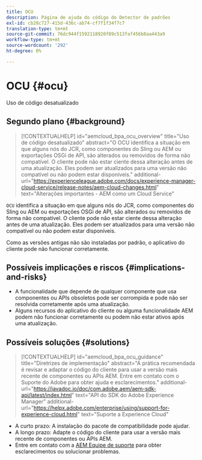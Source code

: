 ```yaml
---
title: OCU
description: Página de ajuda do código do Detector de padrões
exl-id: cb28c727-415d-436c-ab74-cf7f1f34f7c7
translation-type: tm+mt
source-git-commit: 76dc944f1592118920f89c513faf456b8aa443a9
workflow-type: tm+mt
source-wordcount: '292'
ht-degree: 0%

---
```


# OCU {#ocu}

Uso de código desatualizado

## Segundo plano {#background}

>[!CONTEXTUALHELP]
>id="aemcloud_bpa_ocu_overview"
>title="Uso de código desatualizado"
>abstract="O OCU identifica a situação em que alguns nós do JCR, como componentes do Sling ou AEM ou exportações OSGi de API, são alterados ou removidos de forma não compatível. O cliente pode não estar ciente dessa alteração antes de uma atualização. Eles podem ser atualizados para uma versão não compatível ou não podem estar disponíveis."
>additional-url="https://experienceleague.adobe.com/docs/experience-manager-cloud-service/release-notes/aem-cloud-changes.html" text="Alterações importantes - AEM como um Cloud Service"

`OCU` identifica a situação em que alguns nós do JCR, como componentes do Sling ou AEM ou exportações OSGi de API, são alterados ou removidos de forma não compatível. O cliente pode não estar ciente dessa alteração antes de uma atualização. Eles podem ser atualizados para uma versão não compatível ou não podem estar disponíveis.

Como as versões antigas não são instaladas por padrão, o aplicativo do cliente pode não funcionar corretamente.

## Possíveis implicações e riscos {#implications-and-risks}

* A funcionalidade que depende de qualquer componente que usa componentes ou APIs obsoletos pode ser corrompida e pode não ser resolvida corretamente após uma atualização.
* Alguns recursos do aplicativo do cliente ou alguma funcionalidade AEM podem não funcionar corretamente ou podem não estar ativos após uma atualização.

## Possíveis soluções {#solutions}

>[!CONTEXTUALHELP]
>id="aemcloud_bpa_ocu_guidance"
>title="Diretrizes de implementação"
>abstract="A prática recomendada é revisar e adaptar o código do cliente para usar a versão mais recente de componentes ou APIs AEM. Entre em contato com o Suporte do Adobe para obter ajuda e esclarecimentos."
>additional-url="https://javadoc.io/doc/com.adobe.aem/aem-sdk-api/latest/index.html" text="API do SDK do Adobe Experience Manager"
>additional-url="https://helpx.adobe.com/enterprise/using/support-for-experience-cloud.html" text="Suporte a Experience Cloud"

* A curto prazo: A instalação do pacote de compatibilidade pode ajudar.
* A longo prazo: Adapte o código do cliente para usar a versão mais recente de componentes ou APIs AEM.
* Entre em contato com a [AEM Equipe de suporte](https://helpx.adobe.com/enterprise/using/support-for-experience-cloud.html) para obter esclarecimentos ou solucionar problemas.
